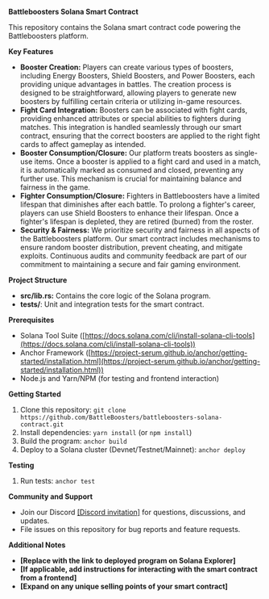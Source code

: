 **Battleboosters Solana Smart Contract**

This repository contains the Solana smart contract code powering the Battleboosters platform.

**Key Features**

* **Booster Creation:** Players can create various types of boosters, including Energy Boosters, Shield Boosters, and Power Boosters, each providing unique advantages in battles. The creation process is designed to be straightforward, allowing players to generate new boosters by fulfilling certain criteria or utilizing in-game resources.
* **Fight Card Integration:**  Boosters can be associated with fight cards, providing enhanced attributes or special abilities to fighters during matches. This integration is handled seamlessly through our smart contract, ensuring that the correct boosters are applied to the right fight cards to affect gameplay as intended.
* **Booster Consumption/Closure:** Our platform treats boosters as single-use items. Once a booster is applied to a fight card and used in a match, it is automatically marked as consumed and closed, preventing any further use. This mechanism is crucial for maintaining balance and fairness in the game.
* **Fighter Consumption/Closure:** Fighters in Battleboosters have a limited lifespan that diminishes after each battle. To prolong a fighter's career, players can use Shield Boosters to enhance their lifespan. Once a fighter's lifespan is depleted, they are retired (burned) from the roster.
* **Security & Fairness:** We prioritize security and fairness in all aspects of the Battleboosters platform. Our smart contract includes mechanisms to ensure random booster distribution, prevent cheating, and mitigate exploits. Continuous audits and community feedback are part of our commitment to maintaining a secure and fair gaming environment.

**Project Structure**

* **src/lib.rs:** Contains the core logic of the Solana program.
* **tests/**: Unit and integration tests for the smart contract.

**Prerequisites**

* Solana Tool Suite ([https://docs.solana.com/cli/install-solana-cli-tools](https://docs.solana.com/cli/install-solana-cli-tools))
* Anchor Framework ([https://project-serum.github.io/anchor/getting-started/installation.html](https://project-serum.github.io/anchor/getting-started/installation.html))
* Node.js and Yarn/NPM (for testing and frontend interaction)

**Getting Started**

1.  Clone this repository: `git clone https://github.com/BattleBoosters/battleboosters-solana-contract.git`
2.  Install dependencies: `yarn install` (or `npm install`)
3.  Build the program: `anchor build`
4.  Deploy to a Solana cluster (Devnet/Testnet/Mainnet): `anchor deploy`

**Testing**

1.  Run tests: `anchor test`

**Community and Support**

* Join our Discord [[Discord invitation]](https://discord.gg/9kwzRhff7Z) for questions, discussions, and updates.
* File issues on this repository for bug reports and feature requests.

**Additional Notes**

* **[Replace with the link to deployed program on Solana Explorer]**
* **[If applicable, add instructions for interacting with the smart contract from a frontend]**
* **[Expand on any unique selling points of your smart contract]**
